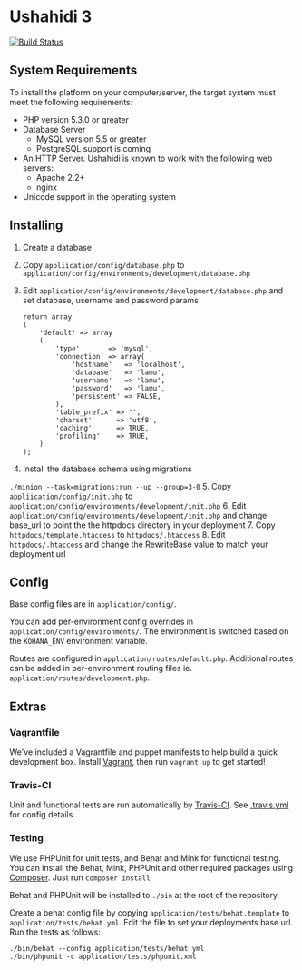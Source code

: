 Ushahidi 3
============

[![Build Status](https://travis-ci.org/ushahidi/Lamu.png)](https://travis-ci.org/ushahidi/Lamu)

System Requirements
-------------------
To install the platform on your computer/server, the target system must meet the following requirements:

* PHP version 5.3.0 or greater
* Database Server
    - MySQL version 5.5 or greater
    - PostgreSQL support is coming
* An HTTP Server. Ushahidi is known to work with the following web servers:
    - Apache 2.2+
    - nginx
* Unicode support in the operating system

Installing
----------
1. Create a database
2. Copy ```appliication/config/database.php``` to ```application/config/environments/development/database.php```
3. Edit ```application/config/environments/development/database.php``` and set database, username and password params

	```
	return array
	(
		'default' => array
		(
			'type'       => 'mysql',
			'connection' => array(
				'hostname'   => 'localhost',
				'database'   => 'lamu',
				'username'   => 'lamu',
				'password'   => 'lamu',
				'persistent' => FALSE,
			),
			'table_prefix' => '',
			'charset'      => 'utf8',
			'caching'      => TRUE,
			'profiling'    => TRUE,
		)
	);
	```

4. Install the database schema using migrations

  ```./minion --task=migrations:run --up --group=3-0```
5. Copy ```appliication/config/init.php``` to ```application/config/environments/development/init.php```
6. Edit ```application/config/environments/development/init.php``` and change base_url to point the the httpdocs directory in your deployment
7. Copy ```httpdocs/template.htaccess``` to ```httpdocs/.htaccess```
8. Edit ```httpdocs/.htaccess``` and change the RewriteBase value to match your deployment url

Config
------

Base config files are in ```application/config/```.

You can add per-environment config overrides in ```application/config/environments/```. The environment is switched based on the ```KOHANA_ENV``` environment variable. 

Routes are configured in ```application/routes/default.php```. Additional routes can be added in per-environment routing files ie. ```application/routes/development.php```.

Extras
------

### Vagrantfile

We've included a Vagrantfile and puppet manifests to help build a quick development box. Install [Vagrant](http://www.vagrantup.com/), then run ```vagrant up``` to get started!

### Travis-CI

Unit and functional tests are run automatically by [Travis-CI](https://travis-ci.org/ushahidi/Lamu).
See [.travis.yml](https://github.com/ushahidi/Lamu/blob/master/.travis.yml) for config details.

### Testing

We use PHPUnit for unit tests, and Behat and Mink for functional testing.
You can install the Behat, Mink, PHPUnit and other required packages using [Composer](getcomposer.org). Just run
```composer install```

Behat and PHPUnit will be installed to ```./bin``` at the root of the repository.

Create a behat config file by copying ```application/tests/behat.template``` to ```application/tests/behat.yml```. Edit the file to set your deployments base url.
Run the tests as follows:
```
./bin/behat --config application/tests/behat.yml
./bin/phpunit -c application/tests/phpunit.xml
```
